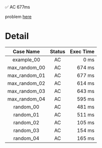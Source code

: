 ✅  AC  677ms

problem [here](https://judge.yosupo.jp/problem/scc)

# Detail

| Case Name | Status | Exec Time |
|:---------:|:------:|---------:|
| example_00 | AC | 0 ms |
| max_random_00 | AC | 674 ms |
| max_random_01 | AC | 677 ms |
| max_random_02 | AC | 614 ms |
| max_random_03 | AC | 643 ms |
| max_random_04 | AC | 595 ms |
| random_00 | AC | 481 ms |
| random_01 | AC | 511 ms |
| random_02 | AC | 105 ms |
| random_03 | AC | 154 ms |
| random_04 | AC | 165 ms |


